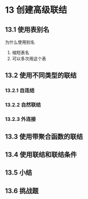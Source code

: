 # 13 创建高级联结
## 13.1 使用表别名
为什么使用别名
1. 缩短表名
2. 可以多次用这个表
## 13.2 使用不同类型的联结
### 13.2.1 自连结
### 13.2.2 自然联结
### 13.2.3 外连接
## 13.3 使用带聚合函数的联结
## 13.4 使用联结和联结条件
## 13.5 小结
## 13.6 挑战题